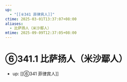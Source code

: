 ```yaml
---
up:
  - "[[⑥341 菲律宾人]]"
ctime: 2025-03-01T13:37:07+08:00
aliases:
  - 比萨扬人（米沙鄢人）
mtime: 2025-09-09T12:37:05+08:00
---
```


# ⑥341.1 比萨扬人（米沙鄢人）

- up: [[⑥341 菲律宾人]]
